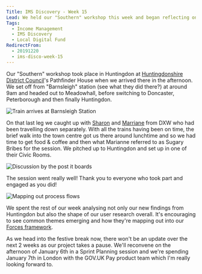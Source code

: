 ```yaml
---
Title: IMS Discovery - Week 15
Lead: We held our "Southern" workshop this week and began reflecting on our findings so far.
Tags:
  - Income Management
  - IMS Discovery
  - Local Digital Fund
RedirectFrom:
  - 20191220
  - ims-disco-week-15
---
```


Our "Southern" workshop took place in Huntingdon at [Huntingdonshire District Council](https://www.huntingdonshire.gov.uk/)'s Pathfinder House when we arrived there in the afternoon. We set off from "Barnsleigh" station (see what they did there?) at around 9am and headed out to Meadowhall, before switching to Doncaster, Peterborough and then finally Huntingdon.

![Train arrives at Barnsleigh Station](/assets/images/2019-12-20-barnsleigh.jpg)

On that last leg we caught up with [Sharon](https://twitter.com/pixlz) and [Marriane](https://twitter.com/mmkernohan) from DXW who had been travelling down separately. With all the trains having been on time, the brief walk into the town centre got us there around lunchtime and so we had time to get food & coffee and then what Marianne referred to as Sugary Bribes for the session. We pitched up to Huntingdon and set up in one of their Civic Rooms.

![Discussion by the post it boards](/assets/images/2019-12-20-discussion.jpg)

The session went really well! Thank you to everyone who took part and engaged as you did! 

![Mapping out process flows](/assets/images/2019-12-20-mapping.jpg)

We spent the rest of our week analysing not only our new findings from Huntingdon but also the shape of our user research overall. It's encouraging to see common themes emerging and how they're mapping out into our [Forces framework](https://dxw.slack.com/files/UF8061ZPU/FRCK08E5N/screenshot_2019-12-06_at_08.24.50.png).

As we head into the festive break now, there won't be an update over the next 2 weeks as our project takes a pause. We'll reconvene on the afternoon of January 6th in a Sprint Planning session and we're spending January 7th in London with the GOV.UK Pay product team which I'm really looking forward to.